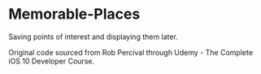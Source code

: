 # Memorable-Places
Saving points of interest and displaying them later.

Original code sourced from Rob Percival through Udemy - The Complete iOS 10 Developer Course.
